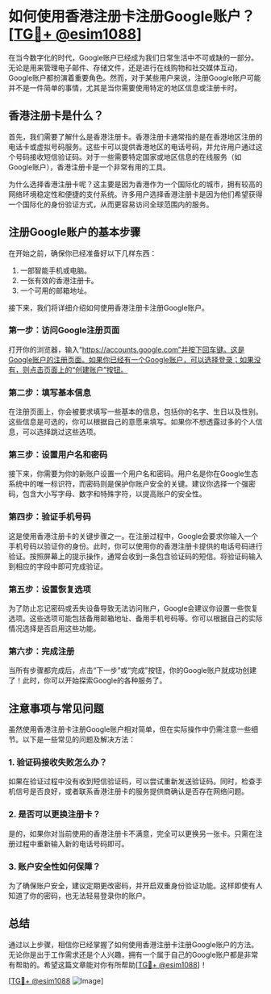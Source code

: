 # 如何使用香港注册卡注册Google账户？[[TG💪+ @esim1088](https://t.me/s/esim1088)]

在当今数字化的时代，Google账户已经成为我们日常生活中不可或缺的一部分。无论是用来管理电子邮件、存储文件，还是进行在线购物和社交媒体互动，Google账户都扮演着重要角色。然而，对于某些用户来说，注册Google账户可能并不是一件简单的事情，尤其是当你需要使用特定的地区信息或注册卡时。

## 香港注册卡是什么？

首先，我们需要了解什么是香港注册卡。香港注册卡通常指的是在香港地区注册的电话卡或虚拟号码服务。这些卡可以提供香港地区的电话号码，并允许用户通过这个号码接收短信验证码。对于一些需要特定国家或地区信息的在线服务（如Google账户），香港注册卡是一个非常有用的工具。

为什么选择香港注册卡呢？这主要是因为香港作为一个国际化的城市，拥有较高的网络环境稳定性和便捷的支付系统。许多用户选择香港注册卡是因为他们希望获得一个国际化的身份验证方式，从而更容易访问全球范围内的服务。

## 注册Google账户的基本步骤

在开始之前，确保你已经准备好以下几样东西：
1. 一部智能手机或电脑。
2. 一张有效的香港注册卡。
3. 一个可用的邮箱地址。

接下来，我们将详细介绍如何使用香港注册卡注册Google账户。

### 第一步：访问Google注册页面

打开你的浏览器，输入“https://accounts.google.com”并按下回车键。这是Google账户的注册页面。如果你已经有一个Google账户，可以选择登录；如果没有，则点击页面上的“创建账户”按钮。

### 第二步：填写基本信息

在注册页面上，你会被要求填写一些基本的信息，包括你的名字、生日以及性别。这些信息是可选的，你可以根据自己的意愿来填写。如果你不想透露过多的个人信息，可以选择跳过这些选项。

### 第三步：设置用户名和密码

接下来，你需要为你的新账户设置一个用户名和密码。用户名是你在Google生态系统中的唯一标识符，而密码则是保护你账户安全的关键。建议你选择一个强密码，包含大小写字母、数字和特殊字符，以提高账户的安全性。

### 第四步：验证手机号码

这是使用香港注册卡的关键步骤之一。在注册过程中，Google会要求你输入一个手机号码以验证你的身份。此时，你可以使用你的香港注册卡提供的电话号码进行验证。按照屏幕上的提示操作，通常会收到一条包含验证码的短信。将验证码输入到相应的字段中即可完成验证。

### 第五步：设置恢复选项

为了防止忘记密码或丢失设备导致无法访问账户，Google会建议你设置一些恢复选项。这些选项可能包括备用邮箱地址、备用手机号码等。你可以根据自己的实际情况选择是否启用这些功能。

### 第六步：完成注册

当所有步骤都完成后，点击“下一步”或“完成”按钮，你的Google账户就成功创建了！此时，你可以开始探索Google的各种服务了。

## 注意事项与常见问题

虽然使用香港注册卡注册Google账户相对简单，但在实际操作中仍需注意一些细节。以下是一些常见的问题及解决方法：

### 1. 验证码接收失败怎么办？

如果在验证过程中没有收到短信验证码，可以尝试重新发送验证码。同时，检查手机信号是否良好，或者联系香港注册卡的服务提供商确认是否存在网络问题。

### 2. 是否可以更换注册卡？

是的，如果你对当前使用的香港注册卡不满意，完全可以更换另一张卡。只需在注册过程中重新输入新的电话号码即可。

### 3. 账户安全性如何保障？

为了确保账户安全，建议定期更改密码，并开启双重身份验证功能。这样即使有人知道了你的密码，也无法轻易登录你的账户。

## 总结

通过以上步骤，相信你已经掌握了如何使用香港注册卡注册Google账户的方法。无论你是出于工作需求还是个人兴趣，拥有一个属于自己的Google账户都是非常有帮助的。希望这篇文章能对你有所帮助[[TG💪+ @esim1088](https://t.me/s/esim1088)]！

[[TG💪+ @esim1088](https://t.me/s/esim1088) ![Image](https://i.postimg.cc/4NQfJmqS/Snipaste-2025-05-13-00-14-12.png)]